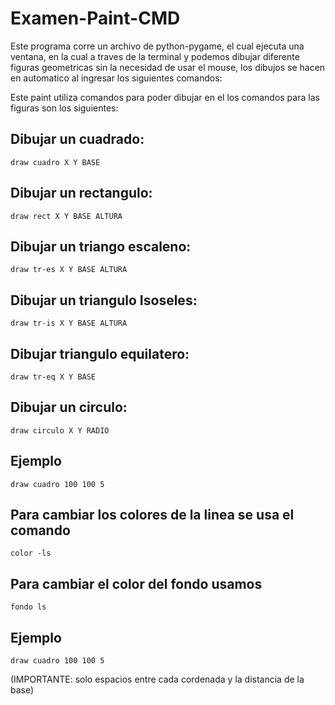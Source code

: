 # Examen-Paint-CMD
Este programa corre un archivo de python-pygame, el cual 
ejecuta una ventana, en la cual a traves de la terminal y
podemos dibujar diferente figuras geometricas sin la necesidad 
de usar el mouse, los dibujos se hacen en automatico al ingresar 
los siguientes comandos: 

Este paint utiliza comandos para poder dibujar en el los comandos para las figuras son los siguientes: 

## Dibujar un cuadrado:
	
	draw cuadro X Y BASE 
	
	
## Dibujar un rectangulo:

	draw rect X Y BASE ALTURA 
	
	
## Dibujar un triango escaleno:

	draw tr-es X Y BASE ALTURA 
	
	
## Dibujar un triangulo Isoseles:

	draw tr-is X Y BASE ALTURA 
		
## Dibujar triangulo equilatero:
		
	draw tr-eq X Y BASE
## Dibujar un circulo: 
	
	draw circulo X Y RADIO
		
## Ejemplo 

	draw cuadro 100 100 5  
	
	
## Para cambiar los colores de la linea se usa el comando

	color -ls 

## Para cambiar el color del fondo usamos
	
	fondo ls

## Ejemplo
	
	draw cuadro 100 100 5
(IMPORTANTE: solo espacios entre cada cordenada y la distancia de la base)	

